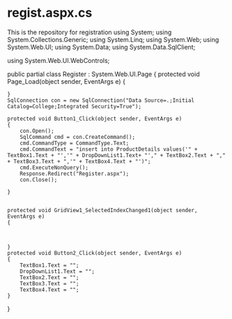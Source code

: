 # regist.aspx.cs
This is the repository for registration
using System;
using System.Collections.Generic;
using System.Linq;
using System.Web;
using System.Web.UI;
using System.Data;
using System.Data.SqlClient;

using System.Web.UI.WebControls;

public partial class Register : System.Web.UI.Page
{
    protected void Page_Load(object sender, EventArgs e)
    {

    }
    SqlConnection con = new SqlConnection("Data Source=.;Initial Catalog=College;Integrated Security=True");
    
    protected void Button1_Click(object sender, EventArgs e)
    {
        con.Open();
        SqlCommand cmd = con.CreateCommand();
        cmd.CommandType = CommandType.Text;
        cmd.CommandText = "insert into ProductDetails values('" + TextBox1.Text + "','" + DropDownList1.Text+ "'," + TextBox2.Text + "," + TextBox3.Text + ",'" + TextBox4.Text + "')";
        cmd.ExecuteNonQuery();
        Response.Redirect("Register.aspx");
        con.Close();
        
    }
  
   
    protected void GridView1_SelectedIndexChanged1(object sender, EventArgs e)
    {

        
      
    }
    protected void Button2_Click(object sender, EventArgs e)
    {
        TextBox1.Text = "";
        DropDownList1.Text = "";
        TextBox2.Text = "";
        TextBox3.Text = "";
        TextBox4.Text = "";
    }
}
